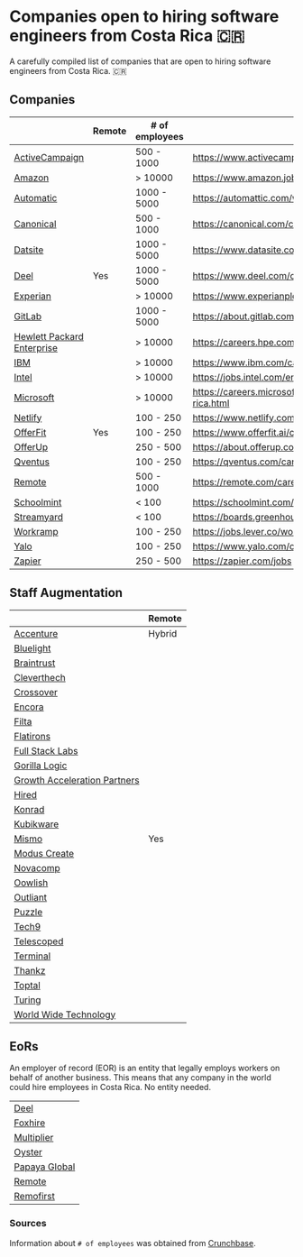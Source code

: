 # Companies open to hiring software engineers from Costa Rica :costa_rica:

A carefully compiled list of companies that are open to hiring software engineers from Costa Rica. :costa_rica:

## Companies

|                                                    | Remote | # of employees | Careers                                                              |
| -------------------------------------------------- | ------ | -------------- | -------------------------------------------------------------------- |
| [ActiveCampaign](http://www.activecampaign.com/)   |        | 500 - 1000     | https://www.activecampaign.com/en/about/careers                      |
| [Amazon](https://www.amazon.com/)                  |        | > 10000        | https://www.amazon.jobs/en/locations/costa-rica                      |
| [Automatic](https://automattic.com/)               |        | 1000 - 5000    | https://automattic.com/work-with-us/                                 |
| [Canonical](https://canonical.com/)                |        | 500 - 1000     | https://canonical.com/careers/career-explorer                        |
| [Datsite](https://www.datasite.com/)               |        | 1000 - 5000    | https://www.datasite.com/es/es/company/careers                       |
| [Deel](https://www.deel.com/)                      | Yes    | 1000 - 5000    | https://www.deel.com/careers                                         |
| [Experian](https://www.experianplc.com/)           |        | > 10000        | https://www.experianplc.com/careers/                                 |
| [GitLab](https://about.gitlab.com/)                |        | 1000 - 5000    | https://about.gitlab.com/jobs/all-jobs/                              |
| [Hewlett Packard Enterprise](https://www.hpe.com/) |        | > 10000        | https://careers.hpe.com/us/en                                        |
| [IBM](https://www.ibm.com/)                        |        | > 10000        | https://www.ibm.com/careers                                          |
| [Intel](https://intel.com/)                        |        | > 10000        | https://jobs.intel.com/en/search-jobs                                |
| [Microsoft](https://microsoft.com/)                |        | > 10000        | https://careers.microsoft.com/v2/global/en/locations/costa-rica.html |
| [Netlify](https://www.netlify.com/)                |        | 100 - 250      | https://www.netlify.com/careers/                                     |
| [OfferFit](https://www.offerfit.ai/)               | Yes    | 100 - 250      | https://www.offerfit.ai/careers                                      |
| [OfferUp](https://offerup.com/)                    |        | 250 - 500      | https://about.offerup.com/careers/engineering/                       |
| [Qventus](https://qventus.com/)                    |        | 100 - 250      | https://qventus.com/careers/                                         |
| [Remote](https://remote.com/)                      |        | 500 - 1000     | https://remote.com/careers                                           |
| [Schoolmint](https://schoolmint.com/)              |        | < 100          | https://schoolmint.com/careers/                                      |
| [Streamyard](https://streamyard.com/)              |        | < 100          | https://boards.greenhouse.io/streamyard                              |
| [Workramp](https://www.workramp.com/)              |        | 100 - 250      | https://jobs.lever.co/workramp                                       |
| [Yalo](https://www.yalo.com/)                      |        | 100 - 250      | https://www.yalo.com/careers                                         |
| [Zapier](https://zapier.com/)                      |        | 250 - 500      | https://zapier.com/jobs                                              |

## Staff Augmentation

|                                                                             | Remote |
| --------------------------------------------------------------------------- | ------ |
| [Accenture](https://www.accenture.com/cr-en)                                | Hybrid |
| [Bluelight](https://bluelight.co/)                                          |        |
| [Braintrust](https://www.usebraintrust.com/)                                |        |
| [Cleverthech](https://clevertech.biz/)                                      |        |
| [Crossover](https://www.crossover.com/)                                     |        |
| [Encora](https://www.encora.com/)                                           |        |
| [Filta](https://filtaglobal.com/)                                           |        |
| [Flatirons](https://flatirons.com/)                                         |        |
| [Full Stack Labs](https://www.fullstacklabs.co/)                            |        |
| [Gorilla Logic](https://gorillalogic.com/)                                  |        |
| [Growth Acceleration Partners](https://www.growthaccelerationpartners.com/) |        |
| [Hired](https://hired.com/)                                                 |        |
| [Konrad](https://www.konrad.com/)                                           |        |
| [Kubikware](https://www.kubikware.com/)                                     |        |
| [Mismo](https://mismo.team/)                                                | Yes    |
| [Modus Create](https://moduscreate.com/)                                    |        |
| [Novacomp](https://www.crnova.com/)                                         |        |
| [Oowlish](https://www.oowlish.com/)                                         |        |
| [Outliant](https://www.outliant.com/)                                       |        |
| [Puzzle](https://puzzle.tech/)                                              |        |
| [Tech9](http://tech9.com/)                                                  |        |
| [Telescoped](https://telescoped.com/)                                       |        |
| [Terminal](https://www.terminal.io/)                                        |        |
| [Thankz](https://www.thankz.com/)                                           |        |
| [Toptal](https://www.toptal.com/)                                           |        |
| [Turing](https://www.turing.com/)                                           |        |
| [World Wide Technology](https://www.wwt.com/)                               |        |

## EoRs
An employer of record (EOR) is an entity that legally employs workers on behalf of another business. This means that any company in the world could hire employees in Costa Rica. No entity needed.

|                                                                                |
| ------------------------------------------------------------------------------ |
| [Deel](https://www.deel.com/employees/costa-rica)                              |
| [Foxhire](https://www.foxhire.com/countries/)                                  |
| [Multiplier](https://www.usemultiplier.com/talentwiki/costa-rica)              |
| [Oyster](https://www.oysterhr.com/country-availability)                        |
| [Papaya Global](https://www.papayaglobal.com/countrypedia/country/costa-rica/) |
| [Remote](https://remote.com/country-explorer/costa-rica)                       |
| [Remofirst](https://www.remofirst.com/country-guide/costa-rica)                |

### Sources

Information about `# of employees` was obtained from [Crunchbase](https://www.crunchbase.com/).

